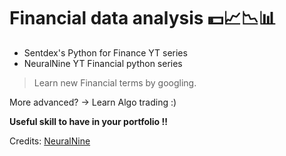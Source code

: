 # Financial data analysis 💵📈📉📊

- Sentdex's Python for Finance YT series
- NeuralNine YT Financial python series

> Learn new Financial terms by googling.

More advanced? -> Learn Algo trading :)

**Useful skill to have in your portfolio !!**

Credits: [NeuralNine](https://www.youtube.com/playlist?list=PL7yh-TELLS1HJzPsb6Xjdse2zbyQ-ocDH)
